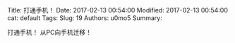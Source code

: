 Title: 打通手机！
Date: 2017-02-13 00:54:00
Modified: 2017-02-13 00:54:00
cat: default
Tags: 
Slug: 19
Authors: u0mo5 
Summary: 

打通手机！    从PC向手机迁移！
